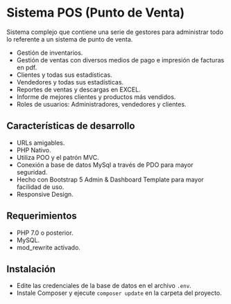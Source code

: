 # Sistema POS (Punto de Venta)

Sistema complejo que contiene una serie de gestores para administrar todo lo referente a un sistema de punto de venta. 

- Gestión de inventarios.
- Gestión de ventas con diversos medios de pago e impresión de facturas en pdf.
- Clientes y todas sus estadísticas.
- Vendedores y todas sus estadísticas.
- Reportes de ventas y descargas en EXCEL.
- Informe de mejores clientes y productos más vendidos.
- Roles de usuarios: Administradores, vendedores y clientes.

## Características de desarrollo

- URLs amigables.
- PHP Nativo.
- Utiliza POO y el patrón MVC.
- Conexión a base de datos MySql a través de PDO para mayor seguridad.
- Hecho con Bootstrap 5 Admin & Dashboard Template para mayor facilidad de uso.
- Responsive Design.

## Requerimientos

- PHP 7.0 o posterior.
- MySQL.
- mod_rewrite activado.

## Instalación

- Edite las credenciales de la base de datos en el archivo `.env`.
- Instale Composer y ejecute `composer update` en la carpeta del proyecto.
